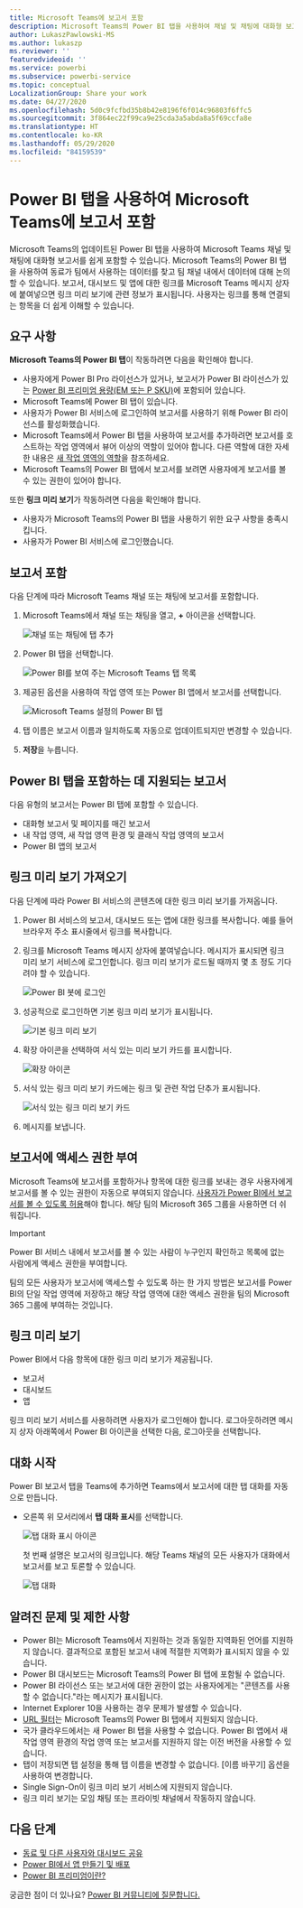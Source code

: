 ```yaml
---
title: Microsoft Teams에 보고서 포함
description: Microsoft Teams의 Power BI 탭을 사용하여 채널 및 채팅에 대화형 보고서를 쉽게 포함할 수 있습니다.
author: LukaszPawlowski-MS
ms.author: lukaszp
ms.reviewer: ''
featuredvideoid: ''
ms.service: powerbi
ms.subservice: powerbi-service
ms.topic: conceptual
LocalizationGroup: Share your work
ms.date: 04/27/2020
ms.openlocfilehash: 5d0c9fcfbd35b8b42e8196f6f014c96803f6ffc5
ms.sourcegitcommit: 3f864ec22f99ca9e25cda3a5abda8a5f69ccfa8e
ms.translationtype: HT
ms.contentlocale: ko-KR
ms.lasthandoff: 05/29/2020
ms.locfileid: "84159539"
---
```

# <a name="embed-reports-in-microsoft-teams-with-the-power-bi-tab"></a>Power BI 탭을 사용하여 Microsoft Teams에 보고서 포함

Microsoft Teams의 업데이트된 Power BI 탭을 사용하여 Microsoft Teams 채널 및 채팅에 대화형 보고서를 쉽게 포함할 수 있습니다. Microsoft Teams의 Power BI 탭을 사용하여 동료가 팀에서 사용하는 데이터를 찾고 팀 채널 내에서 데이터에 대해 논의할 수 있습니다.  보고서, 대시보드 및 앱에 대한 링크를 Microsoft Teams 메시지 상자에 붙여넣으면 링크 미리 보기에 관련 정보가 표시됩니다. 사용자는 링크를 통해 연결되는 항목을 더 쉽게 이해할 수 있습니다.

## <a name="requirements"></a>요구 사항

**Microsoft Teams의 Power BI 탭**이 작동하려면 다음을 확인해야 합니다.

- 사용자에게 Power BI Pro 라이선스가 있거나, 보고서가 Power BI 라이선스가 있는 [Power BI 프리미엄 용량(EM 또는 P SKU)](../admin/service-premium-what-is.md)에 포함되어 있습니다.
- Microsoft Teams에 Power BI 탭이 있습니다.
- 사용자가 Power BI 서비스에 로그인하여 보고서를 사용하기 위해 Power BI 라이선스를 활성화했습니다.
- Microsoft Teams에서 Power BI 탭을 사용하여 보고서를 추가하려면 보고서를 호스트하는 작업 영역에서 뷰어 이상의 역할이 있어야 합니다. 다른 역할에 대한 자세한 내용은 [새 작업 영역의 역할](service-new-workspaces.md#roles-in-the-new-workspaces)을 참조하세요.
- Microsoft Teams의 Power BI 탭에서 보고서를 보려면 사용자에게 보고서를 볼 수 있는 권한이 있어야 합니다.

또한 **링크 미리 보기**가 작동하려면 다음을 확인해야 합니다.
- 사용자가 Microsoft Teams의 Power BI 탭을 사용하기 위한 요구 사항을 충족시킵니다.
- 사용자가 Power BI 서비스에 로그인했습니다. 


## <a name="embed-your-report"></a>보고서 포함

다음 단계에 따라 Microsoft Teams 채널 또는 채팅에 보고서를 포함합니다.

1. Microsoft Teams에서 채널 또는 채팅을 열고, **+** 아이콘을 선택합니다.

    ![채널 또는 채팅에 탭 추가](media/service-embed-report-microsoft-teams/service-embed-report-microsoft-teams-add.png)

2. Power BI 탭을 선택합니다.

    ![Power BI를 보여 주는 Microsoft Teams 탭 목록](media/service-embed-report-microsoft-teams/service-embed-report-microsoft-teams-tab.png)

3. 제공된 옵션을 사용하여 작업 영역 또는 Power BI 앱에서 보고서를 선택합니다.

    ![Microsoft Teams 설정의 Power BI 탭](media/service-embed-report-microsoft-teams/service-embed-report-microsoft-teams-tab-settings.png)

4. 탭 이름은 보고서 이름과 일치하도록 자동으로 업데이트되지만 변경할 수 있습니다. 

5. **저장**을 누릅니다.

## <a name="supported-reports-for-embedding-the-power-bi-tab"></a>Power BI 탭을 포함하는 데 지원되는 보고서
다음 유형의 보고서는 Power BI 탭에 포함할 수 있습니다.

- 대화형 보고서 및 페이지를 매긴 보고서
- 내 작업 영역, 새 작업 영역 환경 및 클래식 작업 영역의 보고서
- Power BI 앱의 보고서

## <a name="get-a-link-preview"></a>링크 미리 보기 가져오기

다음 단계에 따라 Power BI 서비스의 콘텐츠에 대한 링크 미리 보기를 가져옵니다.

1. Power BI 서비스의 보고서, 대시보드 또는 앱에 대한 링크를 복사합니다. 예를 들어 브라우저 주소 표시줄에서 링크를 복사합니다.

2. 링크를 Microsoft Teams 메시지 상자에 붙여넣습니다. 메시지가 표시되면 링크 미리 보기 서비스에 로그인합니다. 링크 미리 보기가 로드될 때까지 몇 초 정도 기다려야 할 수 있습니다.

    ![Power BI 봇에 로그인](media/service-embed-report-microsoft-teams/service-teams-link-preview-sign-in-needed.png)

3. 성공적으로 로그인하면 기본 링크 미리 보기가 표시됩니다.

    ![기본 링크 미리 보기](media/service-embed-report-microsoft-teams/service-teams-link-preview-basic.png)

4. 확장 아이콘을 선택하여 서식 있는 미리 보기 카드를 표시합니다.

    ![확장 아이콘](media/service-embed-report-microsoft-teams/service-teams-link-preview-expand-icon.png)

5. 서식 있는 링크 미리 보기 카드에는 링크 및 관련 작업 단추가 표시됩니다.

    ![서식 있는 링크 미리 보기 카드](media/service-embed-report-microsoft-teams/service-teams-link-preview-nice-card.png)

6. 메시지를 보냅니다.



## <a name="grant-access-to-reports"></a>보고서에 액세스 권한 부여

Microsoft Teams에 보고서를 포함하거나 항목에 대한 링크를 보내는 경우 사용자에게 보고서를 볼 수 있는 권한이 자동으로 부여되지 않습니다. [사용자가 Power BI에서 보고서를 볼 수 있도록 허용](service-share-dashboards.md)해야 합니다. 해당 팀의 Microsoft 365 그룹을 사용하면 더 쉬워집니다.

> [!IMPORTANT]
> Power BI 서비스 내에서 보고서를 볼 수 있는 사람이 누구인지 확인하고 목록에 없는 사람에게 액세스 권한을 부여합니다.

팀의 모든 사용자가 보고서에 액세스할 수 있도록 하는 한 가지 방법은 보고서를 Power BI의 단일 작업 영역에 저장하고 해당 작업 영역에 대한 액세스 권한을 팀의 Microsoft 365 그룹에 부여하는 것입니다.

## <a name="link-previews"></a>링크 미리 보기 

Power BI에서 다음 항목에 대한 링크 미리 보기가 제공됩니다.
- 보고서
- 대시보드
- 앱

링크 미리 보기 서비스를 사용하려면 사용자가 로그인해야 합니다. 로그아웃하려면 메시지 상자 아래쪽에서 Power BI 아이콘을 선택한 다음, 로그아웃을 선택합니다.

## <a name="start-a-conversation"></a>대화 시작

Power BI 보고서 탭을 Teams에 추가하면 Teams에서 보고서에 대한 탭 대화를 자동으로 만듭니다. 

- 오른쪽 위 모서리에서 **탭 대화 표시**를 선택합니다.

    ![탭 대화 표시 아이콘](media/service-embed-report-microsoft-teams/power-bi-teams-conversation-icon.png)

    첫 번째 설명은 보고서의 링크입니다. 해당 Teams 채널의 모든 사용자가 대화에서 보고서를 보고 토론할 수 있습니다.

    ![탭 대화](media/service-embed-report-microsoft-teams/power-bi-teams-conversation-tab.png)

## <a name="known-issues-and-limitations"></a>알려진 문제 및 제한 사항

- Power BI는 Microsoft Teams에서 지원하는 것과 동일한 지역화된 언어를 지원하지 않습니다. 결과적으로 포함된 보고서 내에 적절한 지역화가 표시되지 않을 수 있습니다.
- Power BI 대시보드는 Microsoft Teams의 Power BI 탭에 포함될 수 없습니다.
- Power BI 라이선스 또는 보고서에 대한 권한이 없는 사용자에게는 "콘텐츠를 사용할 수 없습니다."라는 메시지가 표시됩니다.
- Internet Explorer 10을 사용하는 경우 문제가 발생할 수 있습니다. <!--You can look at the [browsers support for Power BI](../consumer/end-user-browsers.md) and for [Microsoft 365](https://products.office.com/office-system-requirements#Browsers-section). -->
- [URL 필터](service-url-filters.md)는 Microsoft Teams의 Power BI 탭에서 지원되지 않습니다.
- 국가 클라우드에서는 새 Power BI 탭을 사용할 수 없습니다. Power BI 앱에서 새 작업 영역 환경의 작업 영역 또는 보고서를 지원하지 않는 이전 버전을 사용할 수 있습니다. 
- 탭이 저장되면 탭 설정을 통해 탭 이름을 변경할 수 없습니다. [이름 바꾸기] 옵션을 사용하여 변경합니다.
- Single Sign-On이 링크 미리 보기 서비스에 지원되지 않습니다.
- 링크 미리 보기는 모임 채팅 또는 프라이빗 채널에서 작동하지 않습니다.

## <a name="next-steps"></a>다음 단계
- [동료 및 다른 사용자와 대시보드 공유](service-share-dashboards.md)  
- [Power BI에서 앱 만들기 및 배포](service-create-distribute-apps.md)  
- [Power BI 프리미엄이란?](../admin/service-premium-what-is.md)

궁금한 점이 더 있나요? [Power BI 커뮤니티에 질문합니다.](https://community.powerbi.com/)
